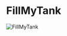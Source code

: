 #  FillMyTank
![FillMyTank](https://9ldmlw.db.files.1drv.com/y4mfLgWt_4Rmt2-n54exD_uhchdw0marN9oFAq5l9Zsb3iUa5NLMtb9OfBVOu1N5JTL7ntMPmcPxRRvh0AE5deU-Sry_bfmZZByiC4RIw_GFaiKK-9PyC-5TmLFgtqZkzL0EKoDo8OM7IXoSuA3HjjehYX4MkJ-ruHr4PceAiXM1h-ixnEv38GZDbqOiCDggteYS94oisBeiqfF7DK9vZNmsQ?width=511&height=512&cropmode=none)



